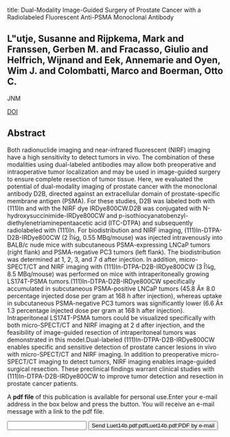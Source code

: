 title: Dual-Modality Image-Guided Surgery of Prostate Cancer with a Radiolabeled Fluorescent Anti-PSMA Monoclonal Antibody

## L"utje, Susanne and Rijpkema, Mark and Franssen, Gerben M. and Fracasso, Giulio and Helfrich, Wijnand and Eek, Annemarie and Oyen, Wim J. and Colombatti, Marco and Boerman, Otto C.
JNM

<a href="https://doi.org/10.2967/jnumed.114.138180">DOI</a>

## Abstract
Both radionuclide imaging and near-infrared fluorescent (NIRF) imaging have a high sensitivity to detect tumors in vivo. The combination of these modalities using dual-labeled antibodies may allow both preoperative and intraoperative tumor localization and may be used in image-guided surgery to ensure complete resection of tumor tissue. Here, we evaluated the potential of dual-modality imaging of prostate cancer with the monoclonal antibody D2B, directed against an extracellular domain of prostate-specific membrane antigen (PSMA). For these studies, D2B was labeled both with (111)In and with the NIRF dye IRDye800CW.D2B was conjugated with N-hydroxysuccinimide-IRDye800CW and p-isothiocyanatobenzyl-diethylenetriaminepentaacetic acid (ITC-DTPA) and subsequently radiolabeled with (111)In. For biodistribution and NIRF imaging, (111)In-DTPA-D2B-IRDye800CW (2 Î¼g, 0.55 MBq/mouse) was injected intravenously into BALB/c nude mice with subcutaneous PSMA-expressing LNCaP tumors (right flank) and PSMA-negative PC3 tumors (left flank). The biodistribution was determined at 1, 2, 3, and 7 d after injection. In addition, micro-SPECT/CT and NIRF imaging with (111)In-DTPA-D2B-IRDye800CW (3 Î¼g, 8.5 MBq/mouse) was performed on mice with intraperitoneally growing LS174T-PSMA tumors.(111)In-DTPA-D2B-IRDye800CW specifically accumulated in subcutaneous PSMA-positive LNCaP tumors (45.8 Â± 8.0 percentage injected dose per gram at 168 h after injection), whereas uptake in subcutaneous PSMA-negative PC3 tumors was significantly lower (6.6 Â± 1.3 percentage injected dose per gram at 168 h after injection). Intraperitoneal LS174T-PSMA tumors could be visualized specifically with both micro-SPECT/CT and NIRF imaging at 2 d after injection, and the feasibility of image-guided resection of intraperitoneal tumors was demonstrated in this model.Dual-labeled (111)In-DTPA-D2B-IRDye800CW enables specific and sensitive detection of prostate cancer lesions in vivo with micro-SPECT/CT and NIRF imaging. In addition to preoperative micro-SPECT/CT imaging to detect tumors, NIRF imaging enables image-guided surgical resection. These preclinical findings warrant clinical studies with (111)In-DTPA-D2B-IRDye800CW to improve tumor detection and resection in prostate cancer patients.

A <b>pdf file</b> of this publication is available for personal use.Enter your e-mail address in the box below and press the button. You will receive an e-mail message with a link to the pdf file.
<form action="sender.php">  <input type="text" name="email">  <input type="submit" value="Send Luet14b.pdf:pdfLuet14b.pdf:PDF by e-mail"></form>